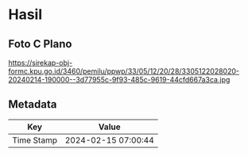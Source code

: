 # Hasil

## Foto C Plano

https://sirekap-obj-formc.kpu.go.id/3460/pemilu/ppwp/33/05/12/20/28/3305122028020-20240214-190000--3d77955c-9f93-485c-9619-44cfd667a3ca.jpg


## Metadata

| Key        | Value               |
| ---------- | ------------------- |
| Time Stamp | 2024-02-15 07:00:44 |



